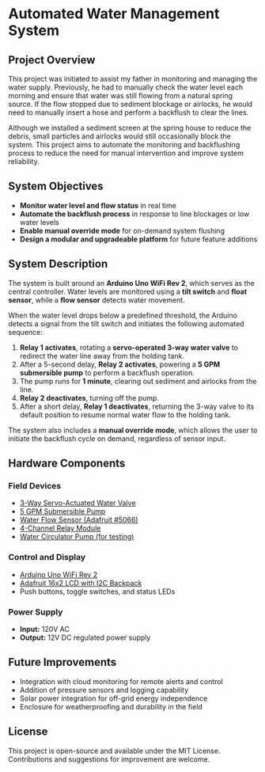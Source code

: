 
# Automated Water Management System

## Project Overview

This project was initiated to assist my father in monitoring and managing the water supply. Previously, he had to manually check the water level each morning and ensure that water was still flowing from a natural spring source. If the flow stopped due to sediment blockage or airlocks, he would need to manually insert a hose and perform a backflush to clear the lines.

Although we installed a sediment screen at the spring house to reduce the debris, small particles and airlocks would still occasionally block the system. This project aims to automate the monitoring and backflushing process to reduce the need for manual intervention and improve system reliability.

## System Objectives

- **Monitor water level and flow status** in real time  
- **Automate the backflush process** in response to line blockages or low water levels  
- **Enable manual override mode** for on-demand system flushing  
- **Design a modular and upgradeable platform** for future feature additions  

## System Description

The system is built around an **Arduino Uno WiFi Rev 2**, which serves as the central controller. Water levels are monitored using a **tilt switch** and **float sensor**, while a **flow sensor** detects water movement.

When the water level drops below a predefined threshold, the Arduino detects a signal from the tilt switch and initiates the following automated sequence:

1. **Relay 1 activates**, rotating a **servo-operated 3-way water valve** to redirect the water line away from the holding tank.
2. After a 5-second delay, **Relay 2 activates**, powering a **5 GPM submersible pump** to perform a backflush operation.
3. The pump runs for **1 minute**, clearing out sediment and airlocks from the line.
4. **Relay 2 deactivates**, turning off the pump.
5. After a short delay, **Relay 1 deactivates**, returning the 3-way valve to its default position to resume normal water flow to the holding tank.

The system also includes a **manual override mode**, which allows the user to initiate the backflush cycle on demand, regardless of sensor input.

## Hardware Components

### Field Devices
- [3-Way Servo-Actuated Water Valve](https://www.aliexpress.us/item/3256804648845790.html)
- [5 GPM Submersible Pump](https://www.amazon.com/dp/B09ZV2364K)
- [Water Flow Sensor (Adafruit #5066)](https://www.adafruit.com/product/5066)
- [4-Channel Relay Module](https://www.amazon.com/dp/B00E0NSORY)
- [Water Circulator Pump (for testing)](https://www.amazon.com/dp/B0196WL55G)

### Control and Display
- [Arduino Uno WiFi Rev 2](https://store-usa.arduino.cc/products/arduino-uno-wifi-rev2)
- [Adafruit 16x2 LCD with I2C Backpack](https://www.adafruit.com/product/292)
- Push buttons, toggle switches, and status LEDs

### Power Supply
- **Input:** 120V AC  
- **Output:** 12V DC regulated power supply

## Future Improvements

- Integration with cloud monitoring for remote alerts and control  
- Addition of pressure sensors and logging capability  
- Solar power integration for off-grid energy independence  
- Enclosure for weatherproofing and durability in the field

## License

This project is open-source and available under the MIT License. Contributions and suggestions for improvement are welcome.

